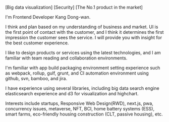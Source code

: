[Big data visualization]
[Security]
[The No.1 product in the market]

I'm Frontend Developer Kang Dong-wan.

I think and plan based on my understanding of business and market.
UI is the first point of contact with the customer, and I think it determines the first impression the customer sees the service.
I will provide you with insight for the best customer experience.

I like to design products or services using the latest technologies, and I am familiar with team reading and collaboration environments.

I'm familiar with app build packaging environment setting experience such as webpack, rollup, gulf, grunt, and CI automation environment using github, svn, bamboo, and jira.

I have experience using several libraries, including big data search engine elasticsearch experience and d3 for visualization and highchart.

Interests include startups, Responsive Web Design(RWD), next.js, pwa, concurrency issues, metaverse, NFT, BCI, home battery systems (ESS), smart farms, eco-friendly housing construction (CLT, passive housing), etc.

